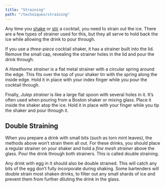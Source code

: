 ```yaml
---
title: "Straining"
path: "/techniques/straining"
---
```

Any time you [shake](/techniques/shaking/) or [stir](/techniques/stirring) a cocktail, you need to strain out the ice. There are a few types of strainer used for this, but they all serve to hold back the ice while allowing the drink to pour through.

If you use a *three-piece* cocktail shaker, it has a strainer built into the lid. Remove the small cap, revealing the strainer holes in the lid and pour the drink through.

A *Hawthorne strainer* is a flat metal strainer with a circular spring around the edge. This fits over the top of your shaker tin with the spring along the inside edge. Hold it in place with your index finger while you pour the cocktail through.

Finally, *Julep strainer* is like a large flat spoon with several holes in it. It’s often used when pouring from a Boston shaker or mixing glass. Place it inside the shaker atop the ice. Hold it in place with your finger while you tip the shaker and pour through it.

## Double Straining
When you prepare a drink with small bits (such as torn mint leaves), the methods above won’t strain them all out. For these drinks, you should place a regular strainer on your shaker and hold a *fine mesh strainer* above the glass. Pour the drink through both strainers. This is called double straining.

Any drink with egg in it should also be double strained.
This will catch any bits of the egg don’t fully incorporate during shaking.
Some bartenders will double strain most shaken drinks, to filter out any small shards of ice and prevent them from further diluting the drink in the glass.
